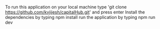 To run this application on your local machine type 'git clone https://github.com/kvjijesh/capitalHub.git' and press enter
Install the dependencies by typing npm install
run the application by typing npm run dev
